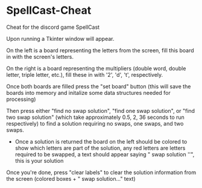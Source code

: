# SpellCast-Cheat
Cheat for the discord game SpellCast


Upon running a Tkinter window will appear.

On the left is a board representing the letters from the screen, fill this board in with the screen's letters.

On the right is a board representing the multipliers (double word, double letter, triple letter, etc.), fill these in with '2', 'd', 't', respectively.

Once both boards are filled press the "set board" button (this will save the boards into memory and initalize some data structures needed for processing)

Then press either "find no swap solution", "find one swap solution", or "find two swap solution" (which take approximately 0.5, 2, 36 seconds to run respectively) to find a solution requiring no swaps, one swaps, and two swaps.
  - Once a solution is returned the board on the left should be colored to show which letters are part of the solution, any red letters are letters required to be swapped, a text should appear saying "<number> swap solution '<solution>'", this is your solution
  
Once you're done, press "clear labels" to clear the solution information from the screen (colored boxes + "<number> swap solution..." text)
